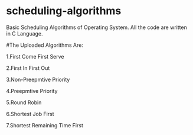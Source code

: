# scheduling-algorithms
Basic Scheduling Algorithms of Operating System.
All the code are written in C Language.

#The Uploaded Algorithms Are:

  1.First Come First Serve
  
  2.First In First Out
  
  3.Non-Preepmtive Priority
  
  4.Preepmtive Priority
  
  5.Round Robin
  
  6.Shortest Job First
  
  7.Shortest Remaining Time First
  
 

